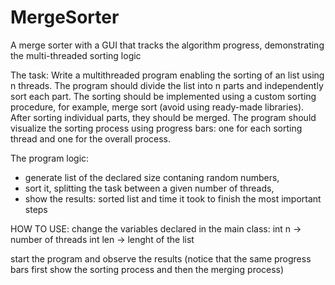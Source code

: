 # MergeSorter
A merge sorter with a GUI that tracks the algorithm progress, demonstrating the multi-threaded sorting logic

The task:
Write a multithreaded program enabling the sorting of an list using n threads. 
The program should divide the list into n parts and independently sort each part. 
The sorting should be implemented using a custom sorting procedure, for example, merge sort (avoid using ready-made libraries). 
After sorting individual parts, they should be merged. 
The program should visualize the sorting process using progress bars: one for each sorting thread and one for the overall process. 

The program logic: 
- generate list of the declared size contaning random numbers, 
- sort it, splitting the task between a given number of threads,
- show the results: sorted list and time it took to finish the most important steps 

HOW TO USE:
change the variables declared in the main class:
int n         ->           number of threads 
int len       ->           lenght of the list

start the program and observe the results
(notice that the same progress bars first show the sorting process and then the merging process)
